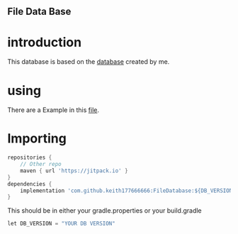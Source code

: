 ## File Data Base
# introduction
This database is based on the 
[database](https://github.com/keith177666666/Database-java)
created by me.
# using
There are a Example in this [file](/src/main/java/dev/keith/Example.java).

# Importing
```groovy
repositories {
    // Other repo
    maven { url 'https://jitpack.io' }
}
dependencies {
    implementation 'com.github.keith177666666:FileDatabase:${DB_VERSION}'
}
```
This should be in either your gradle.properties or your build.gradle
```groovy
let DB_VERSION = "YOUR DB VERSION"
```


